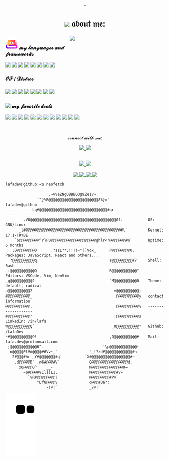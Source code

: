 <div align="center">
 <a href="https://github.com/LafaDev#gh-dark-mode-only">
  <img src="https://readme-typing-svg.herokuapp.com?font=Roboto+Slab&color=%23FE428E&size=30&center=true&vCenter=true&width=450&lines=Hello%2C+World!;I'm+Lucas+Flores;%2FLafaDev;Software+student+at+Trybe;Full-stack+developer;open-source+passionate" alt="">
  </a>
 <a href="https://github.com/LafaDev#gh-light-mode-only">
   <img src="https://readme-typing-svg.herokuapp.com?font=Roboto+Slab&color=%237AA2F7&size=30&center=true&vCenter=true&width=450&lines=Hello%2C+World!;I'm+Lucas+Flores;%2FLafaDev;Software+student+at+Trybe;Full-stack+developer;open-source+passionate" alt="">
</a>
 </div>
 
 <h1 align="center">
 <img src="https://media.giphy.com/media/VgCDAzcKvsR6OM0uWg/giphy.gif" width="50" /> 
 𝔞𝔟𝔬𝔲𝔱 𝔪𝔢:
</h1>

<img src="https://user-images.githubusercontent.com/90883406/151866489-5fca195b-c8bd-4e65-affc-d646a77768fe.gif" width="300" align="right" />
<h3>
   <img src="https://raw.githubusercontent.com/EliverLara/candy-icons/master/apps/scalable/kitty.svg" width="40"/>
  𝓶𝔂 𝓵𝓪𝓷𝓰𝓾𝓪𝓰𝓮𝓼 𝓪𝓷𝓭 𝓯𝓻𝓪𝓶𝓮𝔀𝓸𝓻𝓴𝓼 </h3>
</h3>
<p>
   <img src="https://cdn.jsdelivr.net/gh/devicons/devicon/icons/javascript/javascript-original.svg" width="50"/>
   <img src="https://cdn.jsdelivr.net/gh/devicons/devicon/icons/html5/html5-original-wordmark.svg" width="50"/>
   <img src="https://cdn.jsdelivr.net/gh/devicons/devicon/icons/css3/css3-original-wordmark.svg" width="50"/>
   <img src="https://cdn.jsdelivr.net/gh/devicons/devicon/icons/react/react-original-wordmark.svg" width="50"/>
   <img src="https://cdn.jsdelivr.net/gh/devicons/devicon/icons/jest/jest-plain.svg" width="50"/>
   <img src="https://cdn.jsdelivr.net/gh/devicons/devicon/icons/bootstrap/bootstrap-plain-wordmark.svg" width="50"/>
   <img src="https://cdn.jsdelivr.net/gh/devicons/devicon/icons/nodejs/nodejs-original.svg" width="50" />
   <img src="https://cdn.jsdelivr.net/gh/devicons/devicon/icons/bash/bash-original.svg" width="50"/> 
 </p>
<h3> 
 𝓞𝓢 / 𝓓𝓲𝓼𝓽𝓻𝓸𝓼 
 <h3>
 <p>
  <img src="https://cdn.jsdelivr.net/gh/devicons/devicon/icons/linux/linux-original.svg" width="50" />
  <img src="https://cdn.jsdelivr.net/gh/devicons/devicon/icons/windows8/windows8-original.svg" width="50" />
  <img src="https://cdn.jsdelivr.net/gh/devicons/devicon/icons/debian/debian-original.svg" width="50" />
  <img src="https://upload.wikimedia.org/wikipedia/commons/4/48/Gentoo_Linux_logo_matte.svg" width="50" />
  <img src="https://upload.wikimedia.org/wikipedia/commons/a/a5/Archlinux-icon-crystal-64.svg" width="50"/>
  <img src="https://upload.wikimedia.org/wikipedia/commons/3/3e/Manjaro-logo.svg" width="50" />
  <img src="https://upload.wikimedia.org/wikipedia/commons/9/9e/UbuntuCoF.svg" width="50" />
  <img src="https://upload.wikimedia.org/wikipedia/commons/c/c5/Pop_OS-Logo-nobg.svg" width="70" />
</p>
  <h3>
   <img src="https://raw.githubusercontent.com/EliverLara/candy-icons/45719cdda06f1e400b678580f868ebc56c232160/preferences/scalable/preferences-desktop-default-applications.svg" width="25" />
   𝓶𝔂 𝓯𝓪𝓿𝓸𝓻𝓲𝓽𝓮 𝓽𝓸𝓸𝓵𝓼
  </h3>
<p>
 <img src="https://www.svgrepo.com/show/373623/git.svg" width="50" /> 
 <img src="https://www.svgrepo.com/show/349457/npm.svg" width="50" /> 
 <img src="https://upload.wikimedia.org/wikipedia/commons/3/3d/Anki-icon.svg" width="50" />
 <img src="https://www.svgrepo.com/show/378765/vivaldi.svg" width="50" /> 
 <img src="https://www.svgrepo.com/show/378844/qutebrowser.svg" width="50" /> 
 <img src="https://upload.wikimedia.org/wikipedia/commons/6/6b/Icecat1-300x300.svg" width="50" /> 
 <img src="https://www.svgrepo.com/show/353655/discord-icon.svg" width="50" /> 
 <img src="https://cdn.jsdelivr.net/gh/devicons/devicon/icons/slack/slack-original.svg" width="50" />
 <img src="https://www.svgrepo.com/show/349580/zoom.svg" width="50" /> 
 <img src="https://www.svgrepo.com/show/354463/trello.svg" width="50" /> 
 <img src="https://user-images.githubusercontent.com/90883406/151882923-c0b21263-3359-4aab-a6fa-052cbeabb0fe.png" width="50" /> 
 <img src="https://www.svgrepo.com/show/349357/evernote.svg" width="50" /> 
</p>

  
<br>
 <p align="center"> 𝓬𝓸𝓷𝓷𝓮𝓬𝓽 𝔀𝓲𝓽𝓱 𝓶𝓮: </p>
</p>
  <p align="center">
    <a href="https://www.linkedin.com/in/lafa/">
      <img src="https://img.shields.io/badge/LinkedIn-0077B5?style=for-the-badge&logo=linkedin&logoColor=white" />
    </a>
    <a href="mailto:lafa.dev@protonmail.com">
      <img src="https://img.shields.io/badge/ProtonMail-8B89CC?style=for-the-badge&logo=protonmail&logoColor=white" />
     </a>
    <br />
    <br />
  </p>

 <p align="center">
  <a href="https://www.github.com/LafaDev#gh-light-mode-only">
    <img src="https://github-profile-trophy.vercel.app/?username=lafadev" />
  </a>
  <a href="https://www.github.com/LafaDev#gh-dark-mode-only">
    <img src="https://github-profile-trophy.vercel.app/?username=lafadev&theme=radical" />
  </a>
</p>

<p align="center">
<a href="https://github.com/LafaDev#gh-dark-mode-only">
  <img height="200em" align="center" src="https://github-readme-stats.vercel.app/api?username=LafaDev&count_private=true&show_icons=true&theme=radical" />
 </a>
<a href="https//github.com/LafaDev#gh-dark-mode-only">
  <img height="200em" align="center" src="https://github-readme-stats.vercel.app/api/top-langs/?username=LafaDev&count_private=true&theme=radical&show_icons=true&layout=compact)](https://github.com/anuraghazra/github-readme-stats" />
</a>
 
 <a href="https://github.com/LafaDev#gh-light-mode-only">
  <img height="200em" align="center" src="https://github-readme-stats.vercel.app/api?username=LafaDev&count_private=true&show_icons=true&theme=default" />
 </a>
<a href="https//github.com/LafaDev#gh-light-mode-only">
  <img height="200em" align="center" src="https://github-readme-stats.vercel.app/api/top-langs/?username=LafaDev&count_private=true&theme=default&show_icons=true&layout=compact)](https://github.com/anuraghazra/github-readme-stats" />
</a>
  </p>

```console
lafadev@github:~$ neofetch

                   .~vVeZNgQBBBQQg9Ze1v~.                   
              `^}%B@@@@@@@@@@@@@@@@@@@@@@8%}=`                 lafadev@github
           -Lq#@@@@@@@@@@@@@@@@@@@@@@@@@@@@@@#qr-              -------------------
        .V0@@@@@@@@@@@@@@@@@@@@@@@@@@@@@@@@@@@@@@0?.           OS: GNU/Linux
      _l#@@@@@@@@@@@@@@@@@@@@@@@@@@@@@@@@@@@@@@@@@@#l`         Kernel: 17.1-TRYBE
    `o@@@@@@@@v^r}P0@@@@@@@@@@@@@@@@@@@@ghlr<r@@@@@@@#o`       Uptime: 6 months
   ;0@@@@@@@@0      .?szL?*;!!!!~*|]Vox_      P@@@@@@@@0.      Packages: JavaScript, React and others...
  ?@@@@@@@@@@q                                z@@@@@@@@@#?     Shell: Bash
 :@@@@@@@@@@@Q                                R@@@@@@@@@@@"    Editors: VSCode, Vim, NeoVim
_g@@@@@@@@@@2-                                `M@@@@@@@@@@0    Theme: default, radical
a@@@@@@@@@@2                                    v@@@@@@@@@@;    
#@@@@@@@@@@_                                     @@@@@@@@@@y   contact information
@@@@@@@@@@@.                                     @@@@@@@@@@%   -------------------
#@@@@@@@@@@r                                    :@@@@@@@@@@s   LinkedIn: /in/lafa
W@@@@@@@@@@Q`                                  _0@@@@@@@@@@*   Github: /LafaDev
~#@@@@@@@@@@9!                                ,Q@@@@@@@@@@#    Mail: lafa.dev@protonmail.com
 ;@@@@@@@@@@@@6^.                          `\p@@@@@@@@@@@@~    
  n@@@@@PlVd@@@@#6Vv~_`              `_!?zd#@@@@@@@@@@@@#n     
   2#@@@#hr _Y#@@@@@@@#q`          `X#@@@@@@@@@@@@@@@@@#~      
    .d@@@@@D` .n6#@@@#V`             Q@@@@@@@@@@@@@@@@d.       
      x0@@@@0^   `__-                M@@@@@@@@@@@@@@0=         
        =p#@@@#%Il]]L1,              M@@@@@@@@@@@#V=           
          `vR#@@@@@@@@?              M@@@@@@@@#Pv`             
              "Lf8@@@@v              q@@@#Qa?:                
                  -!v|`              _?v!`                     
```

<!--
**LafaDev/LafaDev** is a ✨ _special_ ✨ repository because its `README.md` (this file) appears on your GitHub profile.

Here are some ideas to get you started:

- 🔭 I’m currently working on ...
- 🌱 I’m currently learning ...
- 👯 I’m looking to collaborate on ...
- 🤔 I’m looking for help with ...
- 💬 Ask me about ...
- 📫 How to reach me: ...
- 😄 Pronouns: ...
- ⚡ Fun fact: ...
-->


![github contribution grid snake animation](https://github.com/LafaDev/LafaDev/blob/output/github-contribution-grid-snake.svg)
